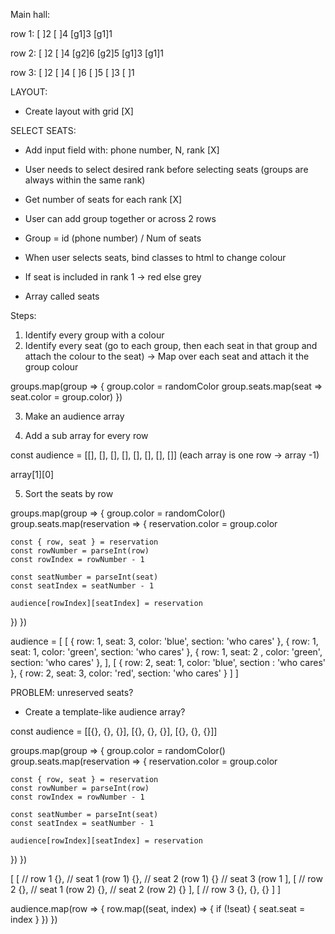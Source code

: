 Main hall:

row 1: [ ]2 [ ]4 [g1]3 [g1]1

row 2: [ ]2 [ ]4 [g2]6 [g2]5 [g1]3 [g1]1

row 3: [ ]2 [ ]4 [ ]6 [ ]5 [ ]3 [ ]1

LAYOUT:

- Create layout with grid [X]

SELECT SEATS:

- Add input field with: phone number, N, rank [X]
- User needs to select desired rank before selecting seats (groups are always within the same rank)
- Get number of seats for each rank [X]
- User can add group together or across 2 rows
- Group = id (phone number) / Num of seats
- When user selects seats, bind classes to html to change colour

- If seat is included in rank 1 -> red else grey

* Array called seats

Steps:

1. Identify every group with a colour
2. Identify every seat (go to each group, then each seat in that group and attach the colour to the seat) -> Map over each seat and attach it the group colour

groups.map(group => {
group.color = randomColor
group.seats.map(seat => seat.color = group.color)
})

3. Make an audience array

4. Add a sub array for every row

const audience = [[], [], [], [], [], [], [], []]
(each array is one row -> array -1)

array[1][0]

5. Sort the seats by row

groups.map(group => {
group.color = randomColor()
group.seats.map(reservation => {
reservation.color = group.color

    const { row, seat } = reservation
    const rowNumber = parseInt(row)
    const rowIndex = rowNumber - 1

    const seatNumber = parseInt(seat)
    const seatIndex = seatNumber - 1

    audience[rowIndex][seatIndex] = reservation

})
})

audience = [
[
{ row: 1, seat: 3, color: 'blue', section: 'who cares' },
{ row: 1, seat: 1, color: 'green', section: 'who cares' },
{ row: 1, seat: 2
, color: 'green', section: 'who cares' },
],
[
{ row: 2, seat: 1, color: 'blue', section : 'who cares' },
{ row: 2, seat: 3, color: 'red', section: 'who cares' }
]
]

PROBLEM: unreserved seats?

- Create a template-like audience array?

const audience = [[{}, {}, {}], [{}, {}, {}], [{}, {}, {}]]

groups.map(group => {
group.color = randomColor()
group.seats.map(reservation => {
reservation.color = group.color

    const { row, seat } = reservation
    const rowNumber = parseInt(row)
    const rowIndex = rowNumber - 1

    const seatNumber = parseInt(seat)
    const seatIndex = seatNumber - 1

    audience[rowIndex][seatIndex] = reservation

})
})

[
[ // row 1
{}, // seat 1 (row 1)
{}, // seat 2 (row 1)
{} // seat 3 (row 1
],
[ // row 2
{}, // seat 1 (row 2)
{}, // seat 2 (row 2)
{}
],
[ // row 3
{},
{},
{}
]
]

audience.map(row => {
row.map((seat, index) => {
if (!seat) {
seat.seat = index
}
})
})

